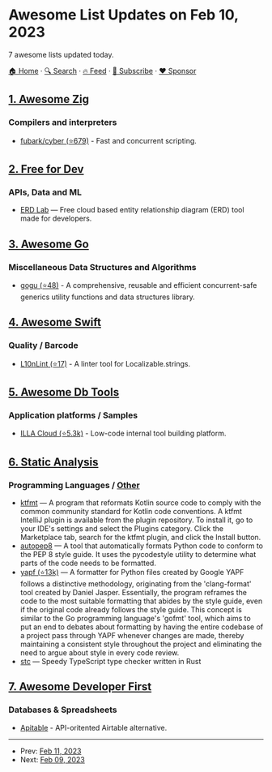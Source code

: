 # Awesome List Updates on Feb 10, 2023

7 awesome lists updated today.

[🏠 Home](/README.md) · [🔍 Search](https://www.trackawesomelist.com/search/) · [🔥 Feed](https://www.trackawesomelist.com/rss.xml) · [📮 Subscribe](https://trackawesomelist.us17.list-manage.com/subscribe?u=d2f0117aa829c83a63ec63c2f&id=36a103854c) · [❤️  Sponsor](https://github.com/sponsors/theowenyoung)



## [1. Awesome Zig](/content/catdevnull/awesome-zig/README.md)

### Compilers and interpreters

*   [fubark/cyber (⭐679)](https://github.com/fubark/cyber) - Fast and concurrent scripting.

## [2. Free for Dev](/content/ripienaar/free-for-dev/README.md)

### APIs, Data and ML

*   [ERD Lab](https://www.erdlab.io) —  Free cloud based entity relationship diagram (ERD) tool made for developers.

## [3. Awesome Go](/content/avelino/awesome-go/README.md)

### Miscellaneous Data Structures and Algorithms

*   [gogu (⭐48)](https://github.com/esimov/gogu) - A comprehensive, reusable and efficient concurrent-safe generics utility functions and data structures library.

## [4. Awesome Swift](/content/matteocrippa/awesome-swift/README.md)

### Quality / Barcode

*   [L10nLint (⭐17)](https://github.com/s2mr/L10nLint) - A linter tool for Localizable.strings.

## [5. Awesome Db Tools](/content/mgramin/awesome-db-tools/README.md)

### Application platforms / Samples

*   [ILLA Cloud (⭐5.3k)](https://github.com/illacloud/illa-builder) - Low-code internal tool building platform.

## [6. Static Analysis](/content/analysis-tools-dev/static-analysis/README.md)

### Programming Languages / [Other](#other-1)

*   [ktfmt](https://facebook.github.io/ktfmt/) — A program that reformats Kotlin source code to comply with the common community standard for Kotlin code conventions.
    A ktfmt IntelliJ plugin is available from the plugin repository. To install it, go to your IDE's settings and select the Plugins category. Click the Marketplace tab, search for the ktfmt plugin, and click the Install button.
*   [autopep8](https://pypi.org/project/autopep8/) — A tool that automatically formats Python code to conform to the PEP 8 style guide.
    It uses the pycodestyle utility to determine what parts of the code needs to be formatted.
*   [yapf (⭐13k)](https://github.com/google/yapf) — A formatter for Python files created by Google
    YAPF follows a distinctive methodology, originating from the 'clang-format' tool created by Daniel Jasper. Essentially, the program reframes the code to the most suitable formatting that abides by the style guide, even if the original code already follows the style guide. This concept is similar to the Go programming language's 'gofmt' tool, which aims to put an end to debates about formatting by having the entire codebase of a project pass through YAPF whenever changes are made, thereby maintaining a consistent style throughout the project and eliminating the need to argue about style in every code review.
*   [stc](https://stc.dudy.dev) — Speedy TypeScript type checker written in Rust

## [7. Awesome Developer First](/content/agamm/awesome-developer-first/README.md)

### Databases & Spreadsheets

*   [Apitable](https://apitable.com/) - API-oritented Airtable alternative.

---

- Prev: [Feb 11, 2023](/content/2023/02/11/README.md)
- Next: [Feb 09, 2023](/content/2023/02/09/README.md)